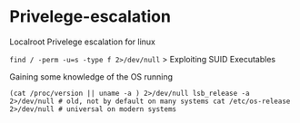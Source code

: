 # Privelege-escalation
Localroot Privelege escalation for linux


`find / -perm -u=s -type f 2>/dev/null` > Exploiting SUID Executables

Gaining some knowledge of the OS running

`(cat /proc/version || uname -a ) 2>/dev/null
lsb_release -a 2>/dev/null # old, not by default on many systems
cat /etc/os-release 2>/dev/null # universal on modern systems`
